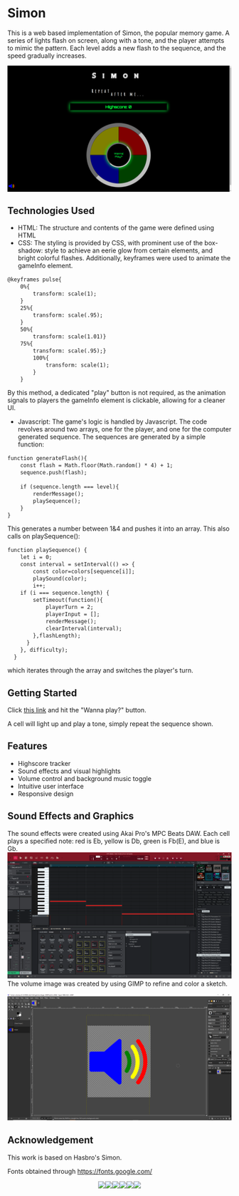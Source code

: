 # Simon

This is a web based implementation of Simon, the popular memory game. A series of lights flash on screen, along with a tone, and the player attempts to mimic the pattern. Each level adds a new flash to the sequence, and the speed gradually increases.

<div style= "display: flex; justify-content: center;">
<img src="Gameboard.png">
</div>

## Technologies Used

- HTML: The structure and contents of the game were defined using HTML
- CSS: The styling is provided by CSS, with prominent use of the box-shadow: style to achieve an eerie glow from certain elements, and bright colorful flashes. Additionally, keyframes were used to animate the gameInfo element. 
```
@keyframes pulse{
    0%{
        transform: scale(1);
    }
    25%{
        transform: scale(.95);
    }
    50%{
        transform: scale(1.01)}
    75%{
        transform: scale(.95);}
        100%{
            transform: scale(1);
        }
    }
```
By this method, a dedicated "play" button is not required, as the animation signals to players the gameInfo element is clickable, allowing for a cleaner UI.
- Javascript: The game's logic is handled by Javascript. The code revolves around two arrays, one for the player, and one for the computer generated sequence. The sequences are generated by a simple function:
```
function generateFlash(){
	const flash = Math.floor(Math.random() * 4) + 1;
	sequence.push(flash);

	if (sequence.length === level){
		renderMessage();
		playSequence();
	}
}
```
This generates a number between 1&4 and pushes it into an array. This also calls on playSequence():
``` 
function playSequence() {
	let i = 0;
	const interval = setInterval(() => {
		const color=colors[sequence[i]];
		playSound(color);
		i++;
	if (i === sequence.length) {
		setTimeout(function(){
			playerTurn = 2;
			playerInput = [];
			renderMessage();
			clearInterval(interval);
		},flashLength);
	  }
	}, difficulty);
  }
```
which iterates through the array and switches the player's turn. 

## Getting Started
Click <a href="https://andrewdhulse.github.io/SimonGame/">this link</a> and hit the "Wanna play?" button. 

A cell will light up and play a tone, simply repeat the sequence shown.

## Features
- Highscore tracker
- Sound effects and visual highlights 
- Volume control and background music toggle
- Intuitive user interface
- Responsive design

## Sound Effects and Graphics
The sound effects were created using Akai Pro's MPC Beats DAW. Each cell plays a specified note: red is Eb, yellow is Db, green is Fb(E), and blue is Gb.
<img src="MPC.png"> 
The volume image was created by using GIMP to refine and color a sketch. 

<img src="gimp.png"> 

## Acknowledgement
This work is based on Hasbro's Simon. 

Fonts obtained through https://fonts.google.com/

<div style="display: flex; justify-content: center;">
<img src="https://img.shields.io/badge/css3-%231572B6.svg?style=for-the-badge&logo=css3&logoColor=white">
<img src="https://img.shields.io/badge/Gimp-657D8B?style=for-the-badge&logo=gimp&logoColor=FFFFFF">
<img src="https://img.shields.io/badge/github%20pages-121013?style=for-the-badge&logo=github&logoColor=white">
<img src="https://img.shields.io/badge/html5-%23E34F26.svg?style=for-the-badge&logo=html5&logoColor=white">
<img src="https://img.shields.io/badge/javascript-%23323330.svg?style=for-the-badge&logo=javascript&logoColor=%23F7DF1E">
<img src="https://img.shields.io/badge/Visual%20Studio%20Code-0078d7.svg?style=for-the-badge&logo=visual-studio-code&logoColor=white">
</div>
